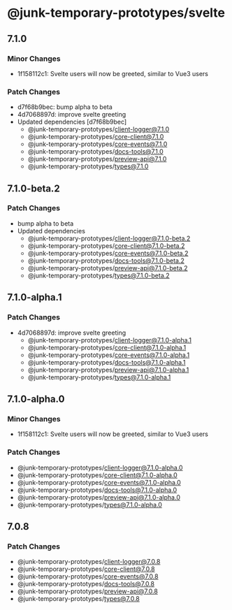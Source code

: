 # @junk-temporary-prototypes/svelte

## 7.1.0

### Minor Changes

- 1f158112c1: Svelte users will now be greeted, similar to Vue3 users

### Patch Changes

- d7f68b9bec: bump alpha to beta
- 4d7068897d: improve svelte greeting
- Updated dependencies [d7f68b9bec]
  - @junk-temporary-prototypes/client-logger@7.1.0
  - @junk-temporary-prototypes/core-client@7.1.0
  - @junk-temporary-prototypes/core-events@7.1.0
  - @junk-temporary-prototypes/docs-tools@7.1.0
  - @junk-temporary-prototypes/preview-api@7.1.0
  - @junk-temporary-prototypes/types@7.1.0

## 7.1.0-beta.2

### Patch Changes

- bump alpha to beta
- Updated dependencies
  - @junk-temporary-prototypes/client-logger@7.1.0-beta.2
  - @junk-temporary-prototypes/core-client@7.1.0-beta.2
  - @junk-temporary-prototypes/core-events@7.1.0-beta.2
  - @junk-temporary-prototypes/docs-tools@7.1.0-beta.2
  - @junk-temporary-prototypes/preview-api@7.1.0-beta.2
  - @junk-temporary-prototypes/types@7.1.0-beta.2

## 7.1.0-alpha.1

### Patch Changes

- 4d7068897d: improve svelte greeting
  - @junk-temporary-prototypes/client-logger@7.1.0-alpha.1
  - @junk-temporary-prototypes/core-client@7.1.0-alpha.1
  - @junk-temporary-prototypes/core-events@7.1.0-alpha.1
  - @junk-temporary-prototypes/docs-tools@7.1.0-alpha.1
  - @junk-temporary-prototypes/preview-api@7.1.0-alpha.1
  - @junk-temporary-prototypes/types@7.1.0-alpha.1

## 7.1.0-alpha.0

### Minor Changes

- 1f158112c1: Svelte users will now be greeted, similar to Vue3 users

### Patch Changes

- @junk-temporary-prototypes/client-logger@7.1.0-alpha.0
- @junk-temporary-prototypes/core-client@7.1.0-alpha.0
- @junk-temporary-prototypes/core-events@7.1.0-alpha.0
- @junk-temporary-prototypes/docs-tools@7.1.0-alpha.0
- @junk-temporary-prototypes/preview-api@7.1.0-alpha.0
- @junk-temporary-prototypes/types@7.1.0-alpha.0

## 7.0.8

### Patch Changes

- @junk-temporary-prototypes/client-logger@7.0.8
- @junk-temporary-prototypes/core-client@7.0.8
- @junk-temporary-prototypes/core-events@7.0.8
- @junk-temporary-prototypes/docs-tools@7.0.8
- @junk-temporary-prototypes/preview-api@7.0.8
- @junk-temporary-prototypes/types@7.0.8
